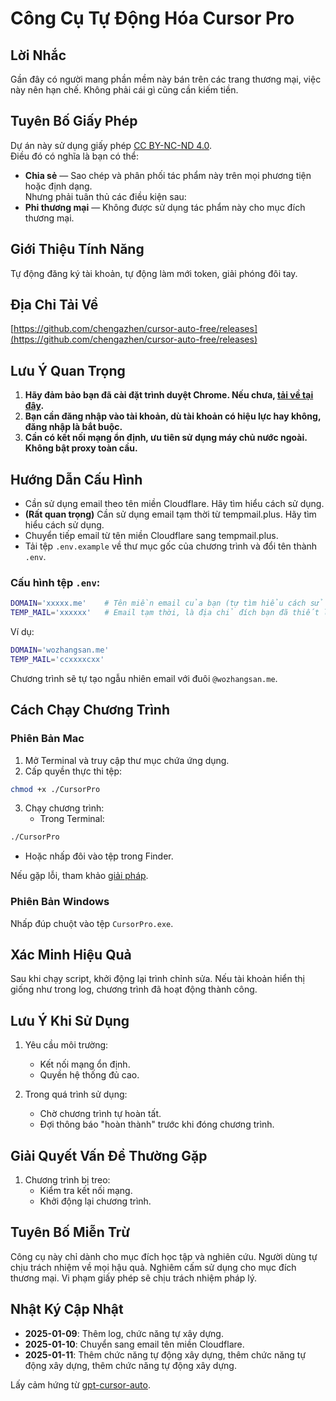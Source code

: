# Công Cụ Tự Động Hóa Cursor Pro

## Lời Nhắc
Gần đây có người mang phần mềm này bán trên các trang thương mại, việc này nên hạn chế. Không phải cái gì cũng cần kiếm tiền.

## Tuyên Bố Giấy Phép
Dự án này sử dụng giấy phép [CC BY-NC-ND 4.0](https://creativecommons.org/licenses/by-nc-nd/4.0/).  
Điều đó có nghĩa là bạn có thể:  
- **Chia sẻ** — Sao chép và phân phối tác phẩm này trên mọi phương tiện hoặc định dạng.  
Nhưng phải tuân thủ các điều kiện sau:
- **Phi thương mại** — Không được sử dụng tác phẩm này cho mục đích thương mại.

## Giới Thiệu Tính Năng
Tự động đăng ký tài khoản, tự động làm mới token, giải phóng đôi tay.

## Địa Chỉ Tải Về
[https://github.com/chengazhen/cursor-auto-free/releases](https://github.com/chengazhen/cursor-auto-free/releases)

## Lưu Ý Quan Trọng
1. **Hãy đảm bảo bạn đã cài đặt trình duyệt Chrome. Nếu chưa, [tải về tại đây](https://www.google.com/intl/en_pk/chrome/).**  
2. **Bạn cần đăng nhập vào tài khoản, dù tài khoản có hiệu lực hay không, đăng nhập là bắt buộc.**  
3. **Cần có kết nối mạng ổn định, ưu tiên sử dụng máy chủ nước ngoài. Không bật proxy toàn cầu.**

## Hướng Dẫn Cấu Hình
- Cần sử dụng email theo tên miền Cloudflare. Hãy tìm hiểu cách sử dụng.  
- **(Rất quan trọng)** Cần sử dụng email tạm thời từ tempmail.plus. Hãy tìm hiểu cách sử dụng.  
- Chuyển tiếp email từ tên miền Cloudflare sang tempmail.plus.  
- Tải tệp `.env.example` về thư mục gốc của chương trình và đổi tên thành `.env`.

### Cấu hình tệp `.env`:
```bash
DOMAIN='xxxxx.me'    # Tên miền email của bạn (tự tìm hiểu cách sử dụng Cloudflare email)
TEMP_MAIL='xxxxxx'   # Email tạm thời, là địa chỉ đích bạn đã thiết lập trong Cloudflare, sử dụng email từ https://tempmail.plus/zh/#!
```
Ví dụ:
```bash
DOMAIN='wozhangsan.me'
TEMP_MAIL='ccxxxxcxx'
```
Chương trình sẽ tự tạo ngẫu nhiên email với đuôi `@wozhangsan.me`.

## Cách Chạy Chương Trình

### Phiên Bản Mac
1. Mở Terminal và truy cập thư mục chứa ứng dụng.  
2. Cấp quyền thực thi tệp:  
```bash
chmod +x ./CursorPro
```  
3. Chạy chương trình:
   - Trong Terminal:  
```bash
./CursorPro
```  
   - Hoặc nhấp đôi vào tệp trong Finder.  

Nếu gặp lỗi, tham khảo [giải pháp](https://sysin.org/blog/macos-if-crashes-when-opening/).

### Phiên Bản Windows
Nhấp đúp chuột vào tệp `CursorPro.exe`.

## Xác Minh Hiệu Quả
Sau khi chạy script, khởi động lại trình chỉnh sửa. Nếu tài khoản hiển thị giống như trong log, chương trình đã hoạt động thành công.

## Lưu Ý Khi Sử Dụng
1. Yêu cầu môi trường:
   - Kết nối mạng ổn định.
   - Quyền hệ thống đủ cao.

2. Trong quá trình sử dụng:
   - Chờ chương trình tự hoàn tất.
   - Đợi thông báo "hoàn thành" trước khi đóng chương trình.

## Giải Quyết Vấn Đề Thường Gặp
1. Chương trình bị treo:
   - Kiểm tra kết nối mạng.
   - Khởi động lại chương trình.

## Tuyên Bố Miễn Trừ
Công cụ này chỉ dành cho mục đích học tập và nghiên cứu. Người dùng tự chịu trách nhiệm về mọi hậu quả. Nghiêm cấm sử dụng cho mục đích thương mại. Vi phạm giấy phép sẽ chịu trách nhiệm pháp lý.

## Nhật Ký Cập Nhật
- **2025-01-09**: Thêm log, chức năng tự xây dựng.  
- **2025-01-10**: Chuyển sang email tên miền Cloudflare. 
- **2025-01-11**: Thêm chức năng tự động xây dựng, thêm chức năng tự động xây dựng, thêm chức năng tự động xây dựng.

Lấy cảm hứng từ [gpt-cursor-auto](https://github.com/hmhm2022/gpt-cursor-auto).
